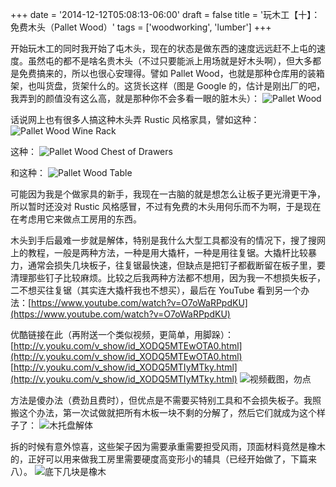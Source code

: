 +++
date = '2014-12-12T05:08:13-06:00'
draft = false
title = '玩木工【十】：免费木头（Pallet Wood）'
tags = ['woodworking', 'lumber']
+++

开始玩木工的同时我开始了屯木头，现在的状态是做东西的速度远远赶不上屯的速度。虽然屯的都不是啥名贵木头（不过只要能派上用场就是好木头啊），但大多都是免费搞来的，所以也很心安理得。譬如 Pallet Wood，也就是那种仓库用的装箱架，也叫货盘，货架什么的。这货长这样（图是 Google 的，估计是刚出厂的吧，我弄到的颜值没有这么高，就是那种你不会多看一眼的脏木头）：
![Pallet Wood](01.jpg 'Pallet Wood')

话说网上也有很多人搞这种木头弄 Rustic 风格家具，譬如这种：
![Pallet Wood Wine Rack](02.jpg 'Pallet Wood Wine Rack')

这种：
![Pallet Wood Chest of Drawers](03.jpg 'Pallet Wood Chest of Drawers')

和这种：
![Pallet Wood Table](04.jpg 'Pallet Wood Table')

可能因为我是个做家具的新手，我现在一古脑的就是想怎么让板子更光滑更干净，所以暂时还没对 Rustic 风格感冒，不过有免费的木头用何乐而不为啊，于是现在在考虑用它来做点工房用的东西。

木头到手后最难一步就是解体，特别是我什么大型工具都没有的情况下，搜了搜网上的教程，一般是两种方法，一种是用大撬杆，一种是用往复锯。大撬杆比较暴力，通常会损失几块板子，往复锯最快速，但缺点是把钉子都截断留在板子里，要清理那些钉子比较麻烦。比较之后我两种方法都不想用，因为我一不想损失板子，二不想买往复锯（其实连大撬杆我也不想买），最后在 YouTube 看到另一个办法：[https://www.youtube.com/watch?v=O7oWaRPpdKU](https://www.youtube.com/watch?v=O7oWaRPpdKU)

优酷链接在此（再附送一个类似视频，更简单，用脚跺）：
[http://v.youku.com/v_show/id_XODQ5MTEwOTA0.html](http://v.youku.com/v_show/id_XODQ5MTEwOTA0.html)
[http://v.youku.com/v_show/id_XODQ5MTIyMTky.html](http://v.youku.com/v_show/id_XODQ5MTIyMTky.html)
![视频截图，勿点](05.jpg '视频截图，勿点')
                
方法是傻办法（费劲且费时），但优点是不需要买特别工具和不会损失板子。我照搬这个办法，第一次试做就把所有木板一块不剩的分解了，然后它们就成为这个样子了：
![木托盘解体](06.jpg '木托盘解体')

拆的时候有意外惊喜，这些架子因为需要承重需要担受风雨，顶面材料竟然是橡木的，正好可以用来做我工房里需要硬度高变形小的辅具（已经开始做了，下篇来八）。
![底下几块是橡木](07.jpg '底下几块是橡木')